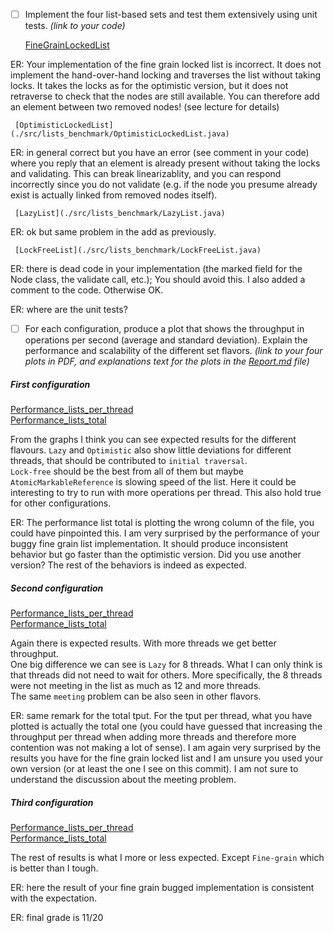 - [ ] Implement the four list-based sets and test them extensively using unit tests. *(link to your code)*

     [FineGrainLockedList](./src/lists_benchmark/FineGrainLockedList.java)  
	 
ER: Your implementation of the fine grain locked list is incorrect. It does not implement the hand-over-hand locking and traverses the list without taking locks. It takes the locks as for the optimistic version, but it does not retraverse to check that the nodes are still available. You can therefore add an element between two removed nodes! (see lecture for details)
	 
     [OptimisticLockedList](./src/lists_benchmark/OptimisticLockedList.java)  
	 

ER: in general correct but you have an error (see comment in your code) where you reply that an element is already present without taking the locks and validating. This can break linearizablity, and you can respond incorrectly since you do not validate (e.g. if the node you presume already exist is actually linked from removed nodes itself).

     [LazyList](./src/lists_benchmark/LazyList.java)  
	 
ER: ok but same problem in the add as previously.

     [LockFreeList](./src/lists_benchmark/LockFreeList.java)

ER: there is dead code in your implementation (the marked field for the Node class, the validate call, etc.); You should avoid this. I also added a comment to the code. Otherwise OK.

ER: where are the unit tests?

- [ ] For each configuration, produce a plot that shows the throughput in operations per second (average and standard deviation). Explain the performance and scalability of the different set flavors. *(link to your four plots in PDF, and explanations text for the plots in the [Report.md](Report.md) file)*
 
##### First configuration
[Performance_lists_per_thread](./plots/benchmark-1/performance_lists_per_thread.pdf)  
[Performance_lists_total](./plots/benchmark-1/performance_lists_total.pdf)  

From the graphs I think you can see expected results for the different flavours. 
`Lazy` and `Optimistic` also show little deviations for different threads, that should be contributed to `initial traversal`.  
`Lock-free` should be the best from all of them but maybe `AtomicMarkableReference` is slowing speed of the list. Here it could be interesting to try to run with more operations per thread. This also hold true for other configurations.

ER: The performance list total is plotting the wrong column of the file, you could have pinpointed this. I am very surprised by the performance of your buggy fine grain list implementation. It should produce inconsistent behavior but go faster than the optimistic version. Did you use another version? The rest of the behaviors is indeed as expected.

##### Second configuration
[Performance_lists_per_thread](./plots/benchmark-2/performance_lists_per_thread.pdf)  
[Performance_lists_total](./plots/benchmark-2/performance_lists_total.pdf)  

Again there is expected results. With more threads we get better throughput.  
One big difference we can see is `Lazy` for 8 threads. What I can only think is that threads did not need to wait for others. More specifically, the 8 threads were not meeting in the list as much as 12 and more threads.  
The same `meeting` problem can be also seen in other flavors.

ER: same remark for the total tput. For the tput per thread, what you have plotted is actually the total one (you could have guessed that increasing the throughput per thread when adding more threads and therefore more contention was not making a lot of sense). I am again very surprised by the results you have for the fine grain locked list and I am unsure you used your own version (or at least the one I see on this commit). I am not sure to understand the discussion about the meeting problem.

##### Third configuration
[Performance_lists_per_thread](./plots/benchmark-3/performance_lists_per_thread.pdf)  
[Performance_lists_total](./plots/benchmark-3/performance_lists_total.pdf)  

The rest of results is what I more or less expected. Except `Fine-grain` which is better than I tough.

ER: here the result of your fine grain bugged implementation is consistent with the expectation.

ER: final grade is 11/20
